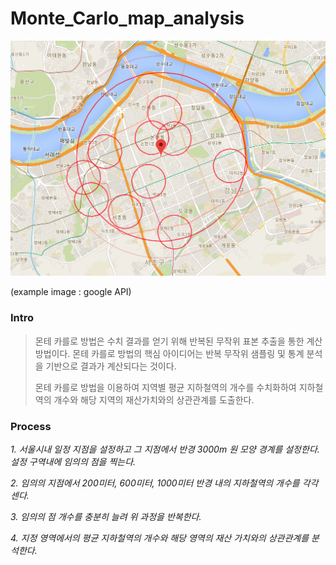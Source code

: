 # Monte_Carlo_map_analysis

![example](./example.png)

(example image : google API)



### Intro

> 몬테 카를로 방법은 수치 결과를 얻기 위해 반복된 무작위 표본 추출을 통한 계산 방법이다. 몬테 카를로 방법의 핵심 아이디어는 반복 무작위 샘플링 및 통계 분석을 기반으로 결과가 계산되다는 것이다.
>
>
> 몬테 카를로 방법을 이용하여 지역별 평균 지하철역의 개수를 수치화하여 지하철역의 개수와 해당 지역의 재산가치와의 상관관계를 도출한다.



### Process

*1. 서울시내 일정 지점을 설정하고 그 지점에서 반경 3000m 원 모양 경계를 설정한다. 설정 구역내에 임의의 점을 찍는다.*

*2. 임의의 지점에서 200미터, 600미터, 1000미터  반경 내의 지하철역의 개수를 각각 센다.* 

*3. 임의의 점 개수를 충분히 늘려 위 과정을 반복한다.*

*4. 지정 영역에서의 평균 지하철역의 개수와 해당 영역의 재산 가치와의 상관관계를 분석한다.*